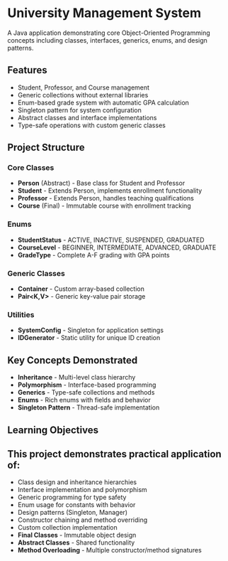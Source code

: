 # University Management System

A Java application demonstrating core Object-Oriented Programming concepts including classes, interfaces, generics, enums, and design patterns.

## Features

- Student, Professor, and Course management
- Generic collections without external libraries
- Enum-based grade system with automatic GPA calculation
- Singleton pattern for system configuration
- Abstract classes and interface implementations
- Type-safe operations with custom generic classes

## Project Structure

### Core Classes
- **Person** (Abstract) - Base class for Student and Professor
- **Student** - Extends Person, implements enrollment functionality
- **Professor** - Extends Person, handles teaching qualifications
- **Course** (Final) - Immutable course with enrollment tracking

### Enums
- **StudentStatus** - ACTIVE, INACTIVE, SUSPENDED, GRADUATED
- **CourseLevel** - BEGINNER, INTERMEDIATE, ADVANCED, GRADUATE  
- **GradeType** - Complete A-F grading with GPA points

### Generic Classes
- **Container<T>** - Custom array-based collection
- **Pair<K,V>** - Generic key-value pair storage

### Utilities
- **SystemConfig** - Singleton for application settings
- **IDGenerator** - Static utility for unique ID creation

## Key Concepts Demonstrated

- **Inheritance** - Multi-level class hierarchy
- **Polymorphism** - Interface-based programming
- **Generics** - Type-safe collections and methods
- **Enums** - Rich enums with fields and behavior
- **Singleton Pattern** - Thread-safe implementation
## Learning Objectives

## This project demonstrates practical application of:

- Class design and inheritance hierarchies
- Interface implementation and polymorphism
- Generic programming for type safety
- Enum usage for constants with behavior
- Design patterns (Singleton, Manager)
- Constructor chaining and method overriding
- Custom collection implementation
- **Final Classes** - Immutable object design
- **Abstract Classes** - Shared functionality
- **Method Overloading** - Multiple constructor/method signatures
